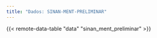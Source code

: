 ```yaml
---
title: "Dados: SINAN-MENT-PRELIMINAR"
---
```


{{< remote-data-table "data" "sinan_ment_preliminar" >}}
